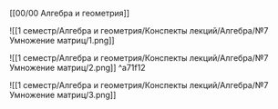 [[00/00 Алгебра и геометрия]]

![[1 семестр/Алгебра и геометрия/Конспекты лекций/Алгебра/№7 Умножение матриц/1.png]]

![[1 семестр/Алгебра и геометрия/Конспекты лекций/Алгебра/№7 Умножение матриц/2.png]] ^a71f12

![[1 семестр/Алгебра и геометрия/Конспекты лекций/Алгебра/№7 Умножение матриц/3.png]]